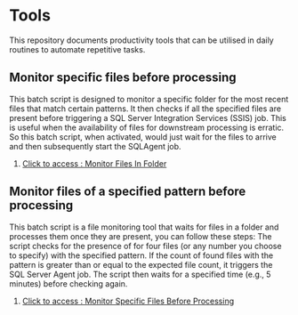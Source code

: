# Tools
This repository documents productivity tools that can be utilised in daily routines to automate repetitive tasks.

## Monitor specific files before processing
This batch script is designed to monitor a specific folder for the most recent files that match certain patterns. It then checks if all the specified files are present before triggering a SQL Server Integration Services (SSIS) job. This is useful when the availability of files for downstream processing is erratic. So this batch script, when activated, would just wait for the files to arrive and then subsequently start the SQLAgent job.
1. [Click to access : Monitor Files In Folder](https://github.com/papakillo/Tools/blob/papakillo_file_upload_changes/monitor_specific_files_before_processing.bat)

## Monitor files of a specified pattern before processing
This batch script is a file monitoring tool that waits for files in a folder and processes them once they are present, you can follow these steps:
The script checks for the presence of for four files (or any number you choose to specify) with the specified pattern.
If the count of found files with the pattern is greater than or equal to the expected file count, it triggers the SQL Server Agent job.
The script then waits for a specified time (e.g., 5 minutes) before checking again.
1. [Click to access : Monitor Specific Files Before Processing](https://github.com/papakillo/Tools/blob/papakillo_file_upload_changes/monitor_specific_files_before_processing.bat)



